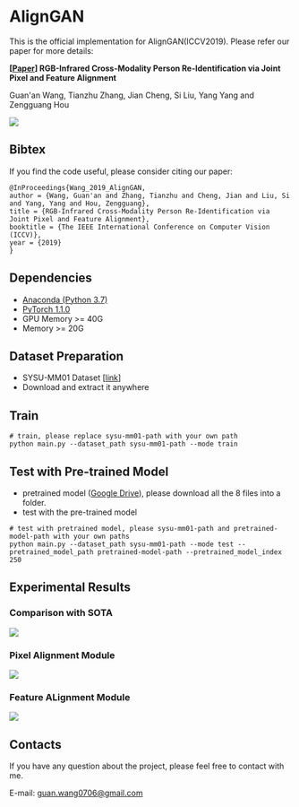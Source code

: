 # AlignGAN



This is the official implementation for AlignGAN(ICCV2019). Please refer our paper for more details:

**[[Paper](https://arxiv.org/abs/1910.05839)] RGB-Infrared Cross-Modality Person Re-Identification via Joint Pixel and Feature Alignment** 

Guan'an Wang, Tianzhu Zhang, Jian Cheng, Si Liu, Yang Yang and Zengguang Hou

![](https://github.com/wangguanan/AlignGAN/blob/master/images/framework.jpg)


## Bibtex

If you find the code useful, please consider citing our paper:
```
@InProceedings{Wang_2019_AlignGAN,
author = {Wang, Guan'an and Zhang, Tianzhu and Cheng, Jian and Liu, Si and Yang, Yang and Hou, Zengguang},
title = {RGB-Infrared Cross-Modality Person Re-Identification via Joint Pixel and Feature Alignment},
booktitle = {The IEEE International Conference on Computer Vision (ICCV)},
year = {2019}
}
```


## Dependencies
* [Anaconda (Python 3.7)](https://www.anaconda.com/download/)
* [PyTorch 1.1.0](http://pytorch.org/)
* GPU Memory >= 40G
* Memory >= 20G


## Dataset Preparation
* SYSU-MM01 Dataset [[link](https://github.com/wuancong/SYSU-MM01)]
* Download and extract it anywhere


## Train
```
# train, please replace sysu-mm01-path with your own path
python main.py --dataset_path sysu-mm01-path --mode train
```

## Test with Pre-trained Model
* pretrained model ([Google Drive](https://drive.google.com/drive/folders/1FGKrs02Z7Omw3z5wOqClpuzYNFo-LrWw?usp=sharing)), please download all the 8 files into a folder. 
* test with the pre-trained model
```
# test with pretrained model, please sysu-mm01-path and pretrained-model-path with your own paths
python main.py --dataset_path sysu-mm01-path --mode test --pretrained_model_path pretrained-model-path --pretrained_model_index 250
```

## Experimental Results

### Comparison with SOTA

![](https://github.com/wangguanan/AlignGAN/blob/master/images/results.png)

### Pixel Alignment Module
![](https://github.com/wangguanan/AlignGAN/blob/master/images/images.png)

### Feature ALignment Module
![](https://github.com/wangguanan/AlignGAN/blob/master/images/feature-visualization.png)



## Contacts
If you have any question about the project, please feel free to contact with me.

E-mail: guan.wang0706@gmail.com

